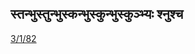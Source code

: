 ## स्तन्भुस्तुन्भुस्कन्भुस्कुन्भुस्कुञ्भ्यः श्नुश्च 
 [3/1/82](https://ashtadhyayi.com/sutraani/3/1/82)